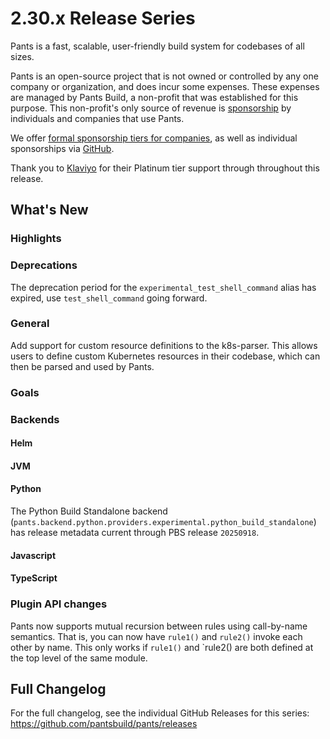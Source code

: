 # 2.30.x Release Series

Pants is a fast, scalable, user-friendly build system for codebases of all sizes.

Pants is an open-source project that is not owned or controlled by any one company or organization, and does incur some expenses. These expenses are managed by Pants Build, a non-profit that was established for this purpose. This non-profit's only source of revenue is [sponsorship](https://www.pantsbuild.org/sponsorship) by individuals and companies that use Pants.

We offer [formal sponsorship tiers for companies](https://www.pantsbuild.org/sponsorship), as well as individual sponsorships via [GitHub](https://github.com/sponsors/pantsbuild).

Thank you to [Klaviyo](https://www.klaviyo.com/) for their Platinum tier support through throughout this release.

## What's New

### Highlights

### Deprecations

The deprecation period for the `experimental_test_shell_command` alias has expired, use `test_shell_command` going forward.

### General

Add support for custom resource definitions to the k8s-parser. This allows users to define custom Kubernetes resources in their codebase, which can then be parsed and used by Pants.

### Goals

### Backends

#### Helm

#### JVM

#### Python

The Python Build Standalone backend (`pants.backend.python.providers.experimental.python_build_standalone`) has release metadata current through PBS release `20250918`.

#### Javascript

#### TypeScript

### Plugin API changes

Pants now supports mutual recursion between rules using call-by-name semantics. That is, you can
now have `rule1()` and `rule2()` invoke each other by name. This only works if `rule1()` and
`rule2() are both defined at the top level of the same module.

## Full Changelog

For the full changelog, see the individual GitHub Releases for this series: <https://github.com/pantsbuild/pants/releases>
